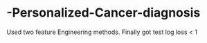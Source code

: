 # -Personalized-Cancer-diagnosis

Used two feature Engineering methods.
Finally got test log loss < 1

